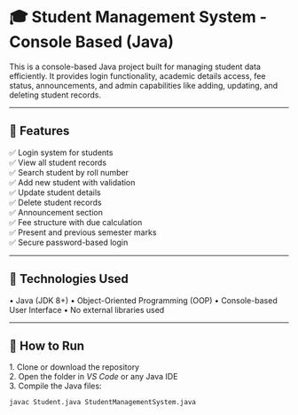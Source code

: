 # 🎓 Student Management System - Console Based (Java)

This is a console-based Java project built for managing student data efficiently. It provides login functionality, academic details access, fee status, announcements, and admin capabilities like adding, updating, and deleting student records.

---

## 📌 Features

✅ Login system for students  
✅ View all student records  
✅ Search student by roll number  
✅ Add new student with validation  
✅ Update student details  
✅ Delete student records  
✅ Announcement section  
✅ Fee structure with due calculation  
✅ Present and previous semester marks  
✅ Secure password-based login  

---

## 🧠 Technologies Used

•⁠  ⁠Java (JDK 8+)
•⁠  ⁠Object-Oriented Programming (OOP)
•⁠  ⁠Console-based User Interface
•⁠  ⁠No external libraries used

---

## 🚀 How to Run

1.⁠ ⁠Clone or download the repository  
2.⁠ ⁠Open the folder in *VS Code* or any Java IDE  
3.⁠ ⁠Compile the Java files:

```bash
javac Student.java StudentManagementSystem.java

